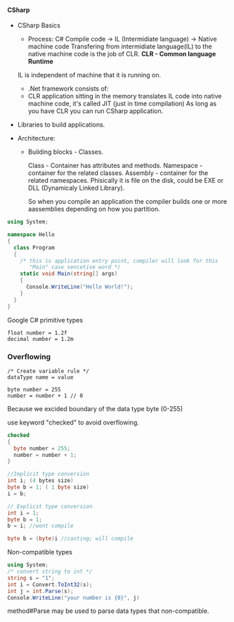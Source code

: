 #### CSharp
* CSharp Basics
  * Process: C# Compile code -> IL (Intermidiate language) -> Native machine code
  Transfering from intermidiate language(IL) to the native machine code is the job of CLR.
  **CLR - Common language Runtime**

  IL is independent of machine that it is running on.

  * .Net framework consists of:
   * CLR
     application sitting in the memory translates IL code into native machine code, it's called JIT (just in time compilation)
     As long as you have CLR you can run CSharp application.


 * Libraries to build applications.


* Architecture:
  * Building blocks - Classes.

    Class - Container has attributes and methods.
    Namespace - container for the related classes.
    Assembly - container for the related namespaces.
    Phisically it is file on the disk, could be EXE or DLL (Dynamicaly Linked Library).

    So when you compile an application the compiler builds one or more aassemblies depending on how you partition.

```csharp
using System;

namespace Hello
{
  class Program
  {
    /* this is application entry point, compiler will look for this
       "Main" case sencetive word */
    static void Main(string[] args)
    {
      Console.WriteLine("Hello World!");
    }
  }
}

```
Google C# primitive types

```charp
float number = 1.2f
decimal number = 1.2m
```

### Overflowing
```charp
/* Create variable rule */
dataType name = value

byte number = 255
number = number + 1 // 0
```
Because we excided boundary of the data type byte (0-255)

use keyword "checked" to avoid overflowing.

```csharp
checked
{
  byte number = 255;
  number = number + 1;
}
```

```csharp
//Implicit type conversion
int i; (4 bytes size)
byte b = 1; ( 1 byte size)
i = b;

// Explicit type conversion
int i = 1;
byte b = 1;
b = i; //wont compile

byte b = (byte)i //casting; will compile
```

Non-compatible types

```csharp
using System;
/* convert string to int */
string s = "1";
int i = Convert.ToInt32(s);
int j = int.Parse(s);
Console.WriteLine("your number is {0}", j)
```
method#Parse may be used to parse data types that non-compatible.

